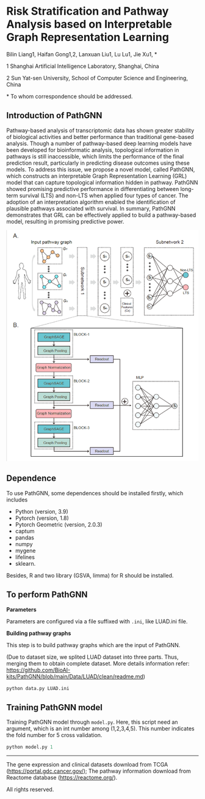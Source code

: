 # Risk Stratification and Pathway Analysis based on Interpretable Graph Representation Learning

Bilin Liang1, Haifan Gong1,2, Lanxuan Liu1, Lu Lu1, Jie Xu1, *

1 Shanghai Artificial Intelligence Laboratory, Shanghai, China

2 Sun Yat-sen University, School of Computer Science and Engineering, China

\* To whom correspondence should be addressed.

## Introduction of PathGNN

Pathway-based analysis of transcriptomic data has shown greater stability of biological activities and better performance than traditional gene-based analysis. Though a number of pathway-based deep learning models have been developed for bioinformatic analysis, topological information in pathways is still inaccessible, which limits the performance of the final prediction result, particularly in predicting disease outcomes using these models. To address this issue, we propose a novel model, called PathGNN, which constructs an interpretable Graph Representation Learning (GRL) model that can capture topological information hidden in pathway. PathGNN showed promising predictive performance in differentiating between long-term survival (LTS) and non-LTS when applied four types of cancer. The adoption of an interpretation algorithm enabled the identification of plausible pathways associated with survival. In summary, PathGNN demonstrates that GRL can be effectively applied to build a pathway-based model, resulting in promising predictive power. 

<div align=center>
<img src="https://github.com/BioAI-kits/PathGNN/blob/main/Figure/Figure.png" />
</div>

## Dependence

To use PathGNN, some dependences should be installed firstly, which includes 

- Python (version, 3.9)
- Pytorch (version, 1.8)
- Pytorch Geometric (version, 2.0.3)
- captum
- pandas
- numpy
- mygene
- lifelines
- sklearn. 

Besides, R and two library (GSVA, limma) for R should be installed. 

## To perform PathGNN

**Parameters**

Parameters are configured via a file suffixed with `.ini`, like LUAD.ini file.

**Building pathway graphs**

This step is to build pathway graphs which are the input of PathGNN. 

(Due to dataset size, we splited LUAD dataset into three parts. Thus, merging them to obtain complete dataset. More details information refer: https://github.com/BioAI-kits/PathGNN/blob/main/Data/LUAD/clean/readme.md)

```py
python data.py LUAD.ini
```

## Training PathGNN model

Training PathGNN model through `model.py`. Here, this script need an argument, which is an int number among (1,2,3,4,5). This number indicates the fold number for 5 cross validation.  

```py
python model.py 1
```

---

The gene expression and clinical datasets download from TCGA (https://portal.gdc.cancer.gov/); The pathway information download from Reactome database (https://reactome.org/). 

All rights reserved.

